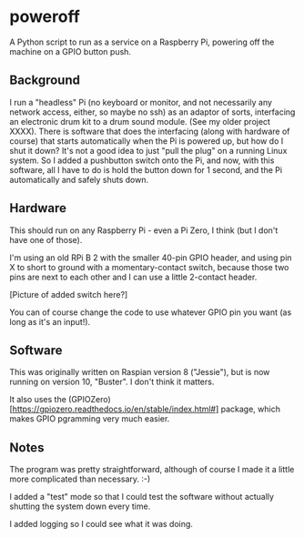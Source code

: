 # poweroff
A Python script to run as a service on a Raspberry Pi, powering off the machine on a GPIO button push.

## Background
I run a "headless" Pi (no keyboard or monitor, and not necessarily any network access, either, so maybe no ssh)
as an adaptor of sorts, interfacing an electronic drum kit to a drum sound module. (See my older project XXXX).
There is software that does the interfacing (along with hardware of course) that starts automatically when the Pi
is powered up, but how do I shut it down? It's not a good idea to just "pull the plug" on a running Linux system.
So I added a pushbutton switch onto the Pi, and now, with this software, all I have to do is hold the button down
for 1 second, and the Pi automatically and safely shuts down.


## Hardware
This should run on any Raspberry Pi - even a Pi Zero, I think (but I don't have one of those). 

I'm using an old RPi B 2 with the smaller 40-pin GPIO header, 
and using pin X to short to ground with a momentary-contact switch, 
because those two pins are next to each other and I can use a little 2-contact header.

[Picture of added switch here?]

You can of course change the code to use whatever GPIO pin you want (as long as it's an input!).


## Software
This was originally written on Raspian version 8 ("Jessie"), but is now running on version 10, "Buster". I don't think it matters.

It also uses the (GPIOZero)[https://gpiozero.readthedocs.io/en/stable/index.html#] package, 
which makes GPIO pgramming very much easier.


## Notes
The program was pretty straightforward, although of course I made it a little more complicated than necessary. :-)

I added a "test" mode so that I could test the software without actually shutting the system down every time.

I added logging so I could see what it was doing.


